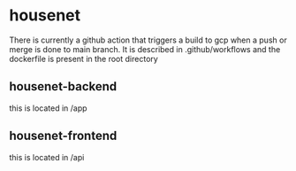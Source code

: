 # housenet
There is currently a github action that triggers a build to gcp when a push or merge is done to main branch. It is described in .github/workflows and the dockerfile is present in the root directory

## housenet-backend
this is located in /app

## housenet-frontend
this is located in /api
